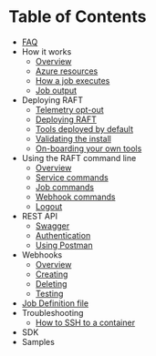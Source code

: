 # Table of Contents

* [FAQ](faq.md)
* How it works
  * [Overview](how-it-works/overview.md)
  * [Azure resources](how-it-works/azure-resources.md)
  * [How a job executes](how-it-works/how-a-job-executes.md)
  * [Job output](how-it-works/job-output.md)
* Deploying RAFT
  * [Telemetry opt-out](deploying/telemetry)
  * [Deploying RAFT](deploying/deploying.md)
  * [Tools deployed by default](deploying/tools.md)
  * [Validating the install](deploying/validating.md)
  * [On-boarding your own tools](deploying/onboarding-your-tools.md)
* Using the RAFT command line
  * [Overview](cli/overview.md)
  * [Service commands](cli/service.md)
  * [Job commands](cli/job.md)
  * [Webhook commands](cli/webhook.md)
  * [Logout](cli/logout.md)
* REST API
  * [Swagger](sdk/swagger.md)
  * [Authentication](schema/authentication)
  * [Using Postman](schema/postman.md)
* Webhooks
  * [Overview](webhooks/overview.md)
  * [Creating](webhooks/creating.md)
  * [Deleting](webhooks/deleting.md)
  * [Testing](webhooks/testing.md)
* [Job Definition file](schema/jobdefinition.md)
* Troubleshooting
  * [How to SSH to a container](troubleshooting/idle.md)
* SDK
* Samples
